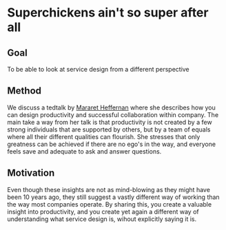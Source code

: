 # Superchickens ain't so super after all

## Goal

To be able to look at service design from a different perspective

## Method

We discuss a tedtalk by [Mararet Heffernan](https://www.ted.com/talks/margaret_heffernan_why_it_s_time_to_forget_the_pecking_order_at_work) where she describes how you can design productivity and successful collaboration within company. The main take a way from her talk is that productivity is not created by a few strong individuals that are supported by others, but by a team of equals where all their different qualities can flourish. She stresses that only greatness can be achieved if there are no ego's in the way, and everyone feels save and adequate to ask and answer questions.

## Motivation

Even though these insights are not as mind-blowing as they might have been 10 years ago, they still suggest a vastly different way of working than the way most companies operate. By sharing this, you create a valuable insight into productivity, and you create yet again a different way of understanding what service design is, wihout explicitly saying it is. 
